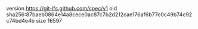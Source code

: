 version https://git-lfs.github.com/spec/v1
oid sha256:87baeb0864e14a8cece0ac87c7b2d212cae176af6b77c0c49b74c92c74bd4e4b
size 16597
